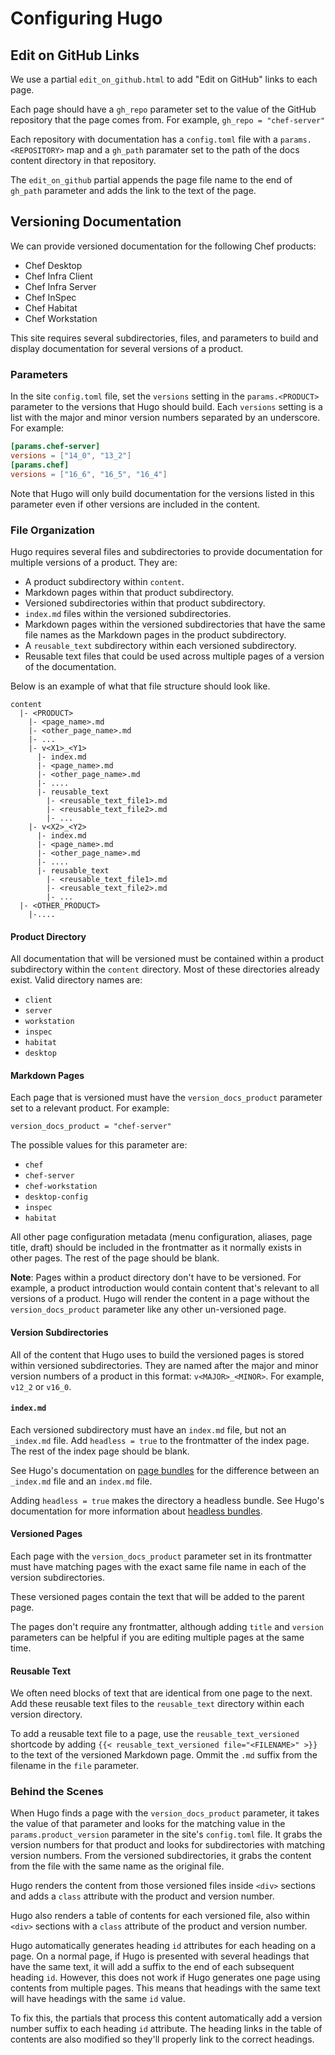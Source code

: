 <!-- markdownlint-disable-file MD002 -->
# Configuring Hugo

## Edit on GitHub Links

We use a partial `edit_on_github.html` to add "Edit on GitHub" links to each page.

Each page should have a `gh_repo` parameter set to the value of the GitHub repository
that the page comes from. For example, `gh_repo = "chef-server"`

Each repository with documentation has a `config.toml` file with a `params.<REPOSITORY>`
map and a `gh_path` paramater set to the path of the docs content directory in
that repository.

The `edit_on_github` partial appends the page file name to the end of `gh_path`
parameter and adds the link to the text of the page.

## Versioning Documentation

We can provide versioned documentation for the following Chef products:

- Chef Desktop
- Chef Infra Client
- Chef Infra Server
- Chef InSpec
- Chef Habitat
- Chef Workstation

This site requires several subdirectories, files, and parameters to build and display
documentation for several versions of a product.

### Parameters

In the site `config.toml` file, set the `versions` setting in the `params.<PRODUCT>` parameter to the
versions that Hugo should build. Each `versions` setting
is a list with the major and minor version numbers separated by an underscore.
For example:

```toml
[params.chef-server]
versions = ["14_0", "13_2"]
[params.chef]
versions = ["16_6", "16_5", "16_4"]
```

Note that Hugo will only build documentation for the versions listed in this parameter
even if other versions are included in the content.

### File Organization

Hugo requires several files and subdirectories to provide
documentation for multiple versions of a product. They are:

- A product subdirectory within `content`.
- Markdown pages within that product subdirectory.
- Versioned subdirectories within that product subdirectory.
- `index.md` files within the versioned subdirectories.
- Markdown pages within the versioned subdirectories that have the same file names
  as the Markdown pages in the product subdirectory.
- A `reusable_text` subdirectory within each versioned subdirectory.
- Reusable text files that could be used across multiple pages of a version of the
  documentation.

Below is an example of what that file structure should look like.

```none
content
  |- <PRODUCT>
    |- <page_name>.md
    |- <other_page_name>.md
    |- ...
    |- v<X1>_<Y1>
      |- index.md
      |- <page_name>.md
      |- <other_page_name>.md
      |- ....
      |- reusable_text
        |- <reusable_text_file1>.md
        |- <reusable_text_file2>.md
        |- ...
    |- v<X2>_<Y2>
      |- index.md
      |- <page_name>.md
      |- <other_page_name>.md
      |- ....
      |- reusable_text
        |- <reusable_text_file1>.md
        |- <reusable_text_file2>.md
        |- ...
  |- <OTHER_PRODUCT>
    |-....
```

#### Product Directory

All documentation that will be versioned must be contained within a product subdirectory
within the `content` directory. Most of these directories already exist. Valid directory
names are:

- `client`
- `server`
- `workstation`
- `inspec`
- `habitat`
- `desktop`

#### Markdown Pages

Each page that is versioned must have the `version_docs_product` parameter set to
a relevant product. For example:

`version_docs_product = "chef-server"`

The possible values for this parameter are:

- `chef`
- `chef-server`
- `chef-workstation`
- `desktop-config`
- `inspec`
- `habitat`

All other page configuration metadata (menu configuration, aliases, page title, draft)
should be included in the frontmatter as it normally exists in other pages. The
rest of the page should be blank.

**Note**: Pages within a product directory don't have to be versioned. For example,
a product introduction would contain content that's relevant to all versions of a product.
Hugo will render the content in a page without the `version_docs_product` parameter
like any other un-versioned page.

#### Version Subdirectories

All of the content that Hugo uses to build the versioned pages is stored within versioned
subdirectories. They are named after the major and minor version
numbers of a product in this format: `v<MAJOR>_<MINOR>`. For example, `v12_2` or `v16_0`.

#### `index.md`

Each versioned subdirectory must have an `index.md` file, but not an `_index.md` file.
Add `headless = true` to the frontmatter of the index page. The rest of the index page
should be blank.

See Hugo's documentation on [page bundles](https://gohugo.io/content-management/page-bundles/)
for the difference between an `_index.md` file and an `index.md` file.

Adding `headless = true` makes the directory a headless bundle. See Hugo's documentation
for more information about [headless bundles](https://gohugo.io/content-management/page-bundles/#headless-bundle).

#### Versioned Pages

Each page with the `version_docs_product` parameter set in its frontmatter must have
matching pages with the exact same file name in each of the version subdirectories.

These versioned pages contain the text that will be added to the parent page.

The pages don't require any frontmatter, although adding `title` and `version` parameters
can be helpful if you are editing multiple pages at the same time.

#### Reusable Text

We often need blocks of text that are identical from one page to the next. Add
these reusable text files to the `reusable_text` directory within each version
directory.

To add a reusable text file to a page, use the `reusable_text_versioned` shortcode by adding
`{{< reusable_text_versioned file="<FILENAME>" >}}` to the text of the versioned Markdown page.
Ommit the `.md` suffix from the filename in the `file` parameter.

### Behind the Scenes

When Hugo finds a page with the `version_docs_product` parameter, it takes the
value of that parameter and looks for the matching value in the `params.product_version`
parameter in the site's `config.toml` file. It grabs the version numbers for that product
and looks for subdirectories with matching version numbers. From the versioned
subdirectories, it grabs the content from the file with the same name as the original file.

Hugo renders the content from those versioned files inside `<div>` sections and adds
a `class` attribute with the product and version number.

Hugo also renders a table of contents for each versioned file, also within `<div>`
sections with a `class` attribute of the product and version number.

Hugo automatically generates heading `id` attributes for each heading on a page.
On a normal page, if Hugo is presented with several headings that have the same
text, it will add a suffix to the end of each subsequent heading `id`. However,
this does not work if Hugo generates one page using contents from multiple pages.
This means that headings with the same text will have headings with the same `id`
value.

To fix this, the partials that process this content automatically add a version
number suffix to each heading `id` attribute. The heading links in the table of
contents are also modified so they'll properly link to the correct headings.
